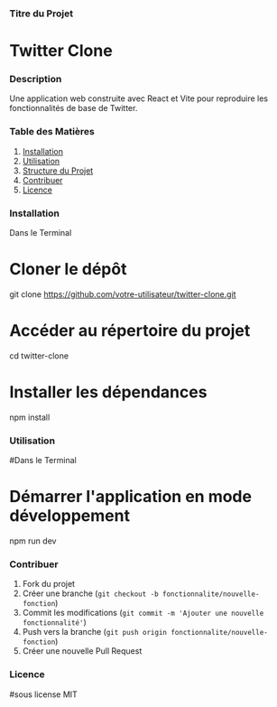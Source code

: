 ### Titre du Projet

# Twitter Clone

### Description

Une application web construite avec React et Vite pour reproduire les fonctionnalités de base de Twitter.

### Table des Matières

1. [Installation](#installation)
2. [Utilisation](#utilisation)
3. [Structure du Projet](#structure-du-projet)
4. [Contribuer](#contribuer)
5. [Licence](#licence)

### Installation

Dans le Terminal 

# Cloner le dépôt
git clone https://github.com/votre-utilisateur/twitter-clone.git

# Accéder au répertoire du projet
cd twitter-clone

# Installer les dépendances
npm install


### Utilisation

#Dans le Terminal

# Démarrer l'application en mode développement
npm run dev


### Contribuer

1. Fork du projet
2. Créer une branche (`git checkout -b fonctionnalite/nouvelle-fonction`)
3. Commit les modifications (`git commit -m 'Ajouter une nouvelle fonctionnalité'`)
4. Push vers la branche (`git push origin fonctionnalite/nouvelle-fonction`)
5. Créer une nouvelle Pull Request

### Licence
#sous license MIT


